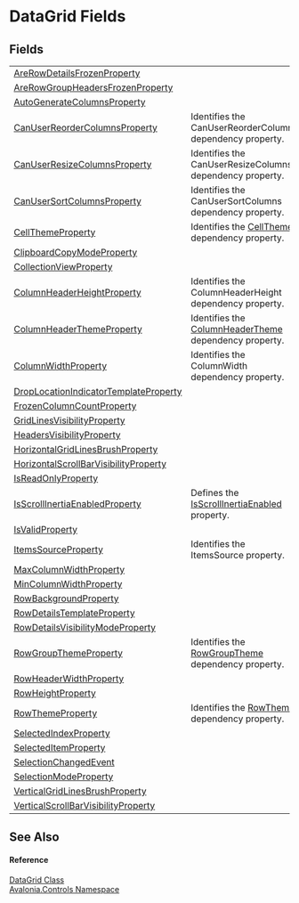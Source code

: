 # DataGrid Fields




## Fields
<table>
<tr>
<td><a href="F_Avalonia_Controls_DataGrid_AreRowDetailsFrozenProperty">AreRowDetailsFrozenProperty</a></td>
<td> </td>
</tr>
<tr>
<td><a href="F_Avalonia_Controls_DataGrid_AreRowGroupHeadersFrozenProperty">AreRowGroupHeadersFrozenProperty</a></td>
<td> </td>
</tr>
<tr>
<td><a href="F_Avalonia_Controls_DataGrid_AutoGenerateColumnsProperty">AutoGenerateColumnsProperty</a></td>
<td> </td>
</tr>
<tr>
<td><a href="F_Avalonia_Controls_DataGrid_CanUserReorderColumnsProperty">CanUserReorderColumnsProperty</a></td>
<td>Identifies the CanUserReorderColumns dependency property.</td>
</tr>
<tr>
<td><a href="F_Avalonia_Controls_DataGrid_CanUserResizeColumnsProperty">CanUserResizeColumnsProperty</a></td>
<td>Identifies the CanUserResizeColumns dependency property.</td>
</tr>
<tr>
<td><a href="F_Avalonia_Controls_DataGrid_CanUserSortColumnsProperty">CanUserSortColumnsProperty</a></td>
<td>Identifies the CanUserSortColumns dependency property.</td>
</tr>
<tr>
<td><a href="F_Avalonia_Controls_DataGrid_CellThemeProperty">CellThemeProperty</a></td>
<td>Identifies the <a href="P_Avalonia_Controls_DataGrid_CellTheme">CellTheme</a> dependency property.</td>
</tr>
<tr>
<td><a href="F_Avalonia_Controls_DataGrid_ClipboardCopyModeProperty">ClipboardCopyModeProperty</a></td>
<td> </td>
</tr>
<tr>
<td><a href="F_Avalonia_Controls_DataGrid_CollectionViewProperty">CollectionViewProperty</a></td>
<td> </td>
</tr>
<tr>
<td><a href="F_Avalonia_Controls_DataGrid_ColumnHeaderHeightProperty">ColumnHeaderHeightProperty</a></td>
<td>Identifies the ColumnHeaderHeight dependency property.</td>
</tr>
<tr>
<td><a href="F_Avalonia_Controls_DataGrid_ColumnHeaderThemeProperty">ColumnHeaderThemeProperty</a></td>
<td>Identifies the <a href="P_Avalonia_Controls_DataGrid_ColumnHeaderTheme">ColumnHeaderTheme</a> dependency property.</td>
</tr>
<tr>
<td><a href="F_Avalonia_Controls_DataGrid_ColumnWidthProperty">ColumnWidthProperty</a></td>
<td>Identifies the ColumnWidth dependency property.</td>
</tr>
<tr>
<td><a href="F_Avalonia_Controls_DataGrid_DropLocationIndicatorTemplateProperty">DropLocationIndicatorTemplateProperty</a></td>
<td> </td>
</tr>
<tr>
<td><a href="F_Avalonia_Controls_DataGrid_FrozenColumnCountProperty">FrozenColumnCountProperty</a></td>
<td> </td>
</tr>
<tr>
<td><a href="F_Avalonia_Controls_DataGrid_GridLinesVisibilityProperty">GridLinesVisibilityProperty</a></td>
<td> </td>
</tr>
<tr>
<td><a href="F_Avalonia_Controls_DataGrid_HeadersVisibilityProperty">HeadersVisibilityProperty</a></td>
<td> </td>
</tr>
<tr>
<td><a href="F_Avalonia_Controls_DataGrid_HorizontalGridLinesBrushProperty">HorizontalGridLinesBrushProperty</a></td>
<td> </td>
</tr>
<tr>
<td><a href="F_Avalonia_Controls_DataGrid_HorizontalScrollBarVisibilityProperty">HorizontalScrollBarVisibilityProperty</a></td>
<td> </td>
</tr>
<tr>
<td><a href="F_Avalonia_Controls_DataGrid_IsReadOnlyProperty">IsReadOnlyProperty</a></td>
<td> </td>
</tr>
<tr>
<td><a href="F_Avalonia_Controls_DataGrid_IsScrollInertiaEnabledProperty">IsScrollInertiaEnabledProperty</a></td>
<td>Defines the <a href="P_Avalonia_Controls_DataGrid_IsScrollInertiaEnabled">IsScrollInertiaEnabled</a> property.</td>
</tr>
<tr>
<td><a href="F_Avalonia_Controls_DataGrid_IsValidProperty">IsValidProperty</a></td>
<td> </td>
</tr>
<tr>
<td><a href="F_Avalonia_Controls_DataGrid_ItemsSourceProperty">ItemsSourceProperty</a></td>
<td>Identifies the ItemsSource property.</td>
</tr>
<tr>
<td><a href="F_Avalonia_Controls_DataGrid_MaxColumnWidthProperty">MaxColumnWidthProperty</a></td>
<td> </td>
</tr>
<tr>
<td><a href="F_Avalonia_Controls_DataGrid_MinColumnWidthProperty">MinColumnWidthProperty</a></td>
<td> </td>
</tr>
<tr>
<td><a href="F_Avalonia_Controls_DataGrid_RowBackgroundProperty">RowBackgroundProperty</a></td>
<td> </td>
</tr>
<tr>
<td><a href="F_Avalonia_Controls_DataGrid_RowDetailsTemplateProperty">RowDetailsTemplateProperty</a></td>
<td> </td>
</tr>
<tr>
<td><a href="F_Avalonia_Controls_DataGrid_RowDetailsVisibilityModeProperty">RowDetailsVisibilityModeProperty</a></td>
<td> </td>
</tr>
<tr>
<td><a href="F_Avalonia_Controls_DataGrid_RowGroupThemeProperty">RowGroupThemeProperty</a></td>
<td>Identifies the <a href="P_Avalonia_Controls_DataGrid_RowGroupTheme">RowGroupTheme</a> dependency property.</td>
</tr>
<tr>
<td><a href="F_Avalonia_Controls_DataGrid_RowHeaderWidthProperty">RowHeaderWidthProperty</a></td>
<td> </td>
</tr>
<tr>
<td><a href="F_Avalonia_Controls_DataGrid_RowHeightProperty">RowHeightProperty</a></td>
<td> </td>
</tr>
<tr>
<td><a href="F_Avalonia_Controls_DataGrid_RowThemeProperty">RowThemeProperty</a></td>
<td>Identifies the <a href="P_Avalonia_Controls_DataGrid_RowTheme">RowTheme</a> dependency property.</td>
</tr>
<tr>
<td><a href="F_Avalonia_Controls_DataGrid_SelectedIndexProperty">SelectedIndexProperty</a></td>
<td> </td>
</tr>
<tr>
<td><a href="F_Avalonia_Controls_DataGrid_SelectedItemProperty">SelectedItemProperty</a></td>
<td> </td>
</tr>
<tr>
<td><a href="F_Avalonia_Controls_DataGrid_SelectionChangedEvent">SelectionChangedEvent</a></td>
<td> </td>
</tr>
<tr>
<td><a href="F_Avalonia_Controls_DataGrid_SelectionModeProperty">SelectionModeProperty</a></td>
<td> </td>
</tr>
<tr>
<td><a href="F_Avalonia_Controls_DataGrid_VerticalGridLinesBrushProperty">VerticalGridLinesBrushProperty</a></td>
<td> </td>
</tr>
<tr>
<td><a href="F_Avalonia_Controls_DataGrid_VerticalScrollBarVisibilityProperty">VerticalScrollBarVisibilityProperty</a></td>
<td> </td>
</tr>
</table>

## See Also


#### Reference
<a href="T_Avalonia_Controls_DataGrid">DataGrid Class</a>  
<a href="N_Avalonia_Controls">Avalonia.Controls Namespace</a>  
